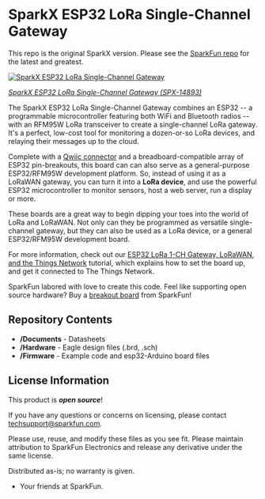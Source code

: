 SparkX ESP32 LoRa Single-Channel Gateway
========================================

This repo is the original SparkX version. Please see the [SparkFun repo](https://github.com/sparkfun/ESP32_LoRa_1Ch_Gateway/) for the latest and greatest.

[![SparkX ESP32 LoRa Single-Channel Gateway](https://cdn.sparkfun.com//assets/parts/1/3/1/7/6/14893-ESP32_LoRa_1-Channel_Gateway-01.jpg)](https://www.sparkfun.com/products/14893)

[*SparkX  ESP32 LoRa Single-Channel Gateway (SPX-14893)*](https://www.sparkfun.com/products/14893)

The SparkX ESP32 LoRa Single-Channel Gateway combines an ESP32 -- a programmable microcontroller featuring both WiFi and Bluetooth radios -- with an RFM95W LoRa transceiver to create a single-channel LoRa gateway. It's a perfect, low-cost tool for monitoring a dozen-or-so LoRa devices, and relaying their messages up to the cloud.

Complete with a [Qwiic connector](https://www.sparkfun.com/qwiic) and a breadboard-compatible array of ESP32 pin-breakouts, this board can can also serve as a general-purpose ESP32/RFM95W development platform. So, instead of using it as a LoRaWAN gateway, you can turn it into a **LoRa device**, and use the powerful ESP32 microcontroller to monitor sensors, host a web server, run a display or more.

These boards are a great way to begin dipping your toes into the world of LoRa and LoRaWAN. Not only can they be programmed as versatile single-channel gateway, but they can also be used as a LoRa device, or a general ESP32/RFM95W development board.

For more information, check out our [ESP32 LoRa 1-CH Gateway, LoRaWAN, and the Things Network](https://learn.sparkfun.com/tutorials/esp32-lora-1-ch-gateway-lorawan-and-the-things-network) tutorial, which explains how to set the board up, and get it connected to The Things Network.

SparkFun labored with love to create this code. Feel like supporting open source hardware? 
Buy a [breakout board](https://www.sparkfun.com/products/14893) from SparkFun!

Repository Contents
-------------------

* **/Documents** - Datasheets
* **/Hardware** - Eagle design files (.brd, .sch)
* **/Firmware** - Example code and esp32-Arduino board files

License Information
-------------------

This product is _**open source**_! 

If you have any questions or concerns on licensing, please contact techsupport@sparkfun.com.

Please use, reuse, and modify these files as you see fit. Please maintain attribution to SparkFun Electronics and release any derivative under the same license.

Distributed as-is; no warranty is given.

- Your friends at SparkFun.